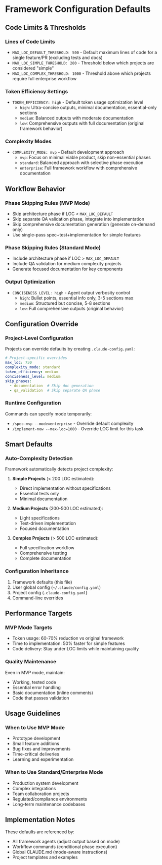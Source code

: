 # Framework Configuration Defaults

## Code Limits & Thresholds

### Lines of Code Limits
- `MAX_LOC_DEFAULT_THRESHOLD: 500` - Default maximum lines of code for a single feature/PR (excluding tests and docs)
- `MAX_LOC_SIMPLE_THRESHOLD: 200` - Threshold below which projects are considered "simple"
- `MAX_LOC_COMPLEX_THRESHOLD: 1000` - Threshold above which projects require full enterprise workflow

### Token Efficiency Settings
- `TOKEN_EFFICIENCY: high` - Default token usage optimization level
  - `high`: Ultra-concise outputs, minimal documentation, essential-only sections
  - `medium`: Balanced outputs with moderate documentation
  - `low`: Comprehensive outputs with full documentation (original framework behavior)

### Complexity Modes
- `COMPLEXITY_MODE: mvp` - Default development approach
  - `mvp`: Focus on minimal viable product, skip non-essential phases
  - `standard`: Balanced approach with selective phase execution
  - `enterprise`: Full framework workflow with comprehensive documentation

## Workflow Behavior

### Phase Skipping Rules (MVP Mode)
- Skip architecture phase if LOC < `MAX_LOC_DEFAULT`
- Skip separate QA validation phase, integrate into implementation
- Skip comprehensive documentation generation (generate on-demand only)
- Use single-pass spec+test+implementation for simple features

### Phase Skipping Rules (Standard Mode)
- Include architecture phase if LOC > `MAX_LOC_DEFAULT`
- Include QA validation for medium complexity projects
- Generate focused documentation for key components

### Output Optimization
- `CONCISENESS_LEVEL: high` - Agent output verbosity control
  - `high`: Bullet points, essential info only, 3-5 sections max
  - `medium`: Structured but concise, 5-8 sections
  - `low`: Full comprehensive outputs (original behavior)

## Configuration Override

### Project-Level Configuration
Projects can override defaults by creating `.claude-config.yaml`:

```yaml
# Project-specific overrides
max_loc: 750
complexity_mode: standard
token_efficiency: medium
conciseness_level: medium
skip_phases:
  - documentation  # Skip doc generation
  - qa_validation  # Skip separate QA phase
```

### Runtime Configuration
Commands can specify mode temporarily:
- `/spec-mvp --mode=enterprise` - Override default complexity
- `/implement-now --max-loc=1000` - Override LOC limit for this task

## Smart Defaults

### Auto-Complexity Detection
Framework automatically detects project complexity:

1. **Simple Projects** (< 200 LOC estimated):
   - Direct implementation without specifications
   - Essential tests only
   - Minimal documentation

2. **Medium Projects** (200-500 LOC estimated):
   - Light specifications
   - Test-driven implementation
   - Focused documentation

3. **Complex Projects** (> 500 LOC estimated):
   - Full specification workflow
   - Comprehensive testing
   - Complete documentation

### Configuration Inheritance
1. Framework defaults (this file)
2. User global config (`~/.claude/config.yaml`)
3. Project config (`.claude-config.yaml`)
4. Command-line overrides

## Performance Targets

### MVP Mode Targets
- Token usage: 60-70% reduction vs original framework
- Time to implementation: 50% faster for simple features
- Code delivery: Stay under LOC limits while maintaining quality

### Quality Maintenance
Even in MVP mode, maintain:
- Working, tested code
- Essential error handling
- Basic documentation (inline comments)
- Code that passes validation

## Usage Guidelines

### When to Use MVP Mode
- Prototype development
- Small feature additions
- Bug fixes and improvements
- Time-critical deliveries
- Learning and experimentation

### When to Use Standard/Enterprise Mode
- Production system development
- Complex integrations
- Team collaboration projects
- Regulated/compliance environments
- Long-term maintenance codebases

## Implementation Notes

These defaults are referenced by:
- All framework agents (adjust output based on mode)
- Workflow commands (conditional phase execution)
- Global CLAUDE.md (mode-aware instructions)
- Project templates and examples